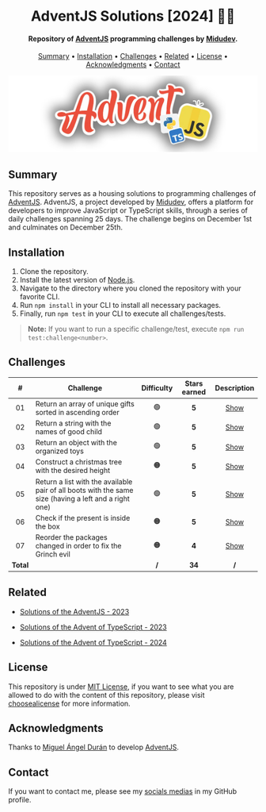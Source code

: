 <h1 align="center">
    AdventJS Solutions [2024] 🎅🎄
</h1>

<h4 align="center">
    Repository of <a href="https://adventjs.dev/" target="_blank">AdventJS<a> programming challenges by <a href="https://www.linkedin.com/in/midudev/" target="_blank">Midudev</a>.
</h4>

<p align="center">
    <a href="#----summary">Summary</a> •
    <a href="#----installation">Installation</a> •
    <a href="#----challenges">Challenges</a> •
    <a href="#----related">Related</a> •
    <a href="#----license">License</a> •
    <a href="#----acknowledgments">Acknowledgments</a> •
    <a href="#----contact">Contact</a>
</p>

<p align="center">
    <img src="./.github/adventjs-logo.png" width="625">
</p>

<h2>
    Summary
</h2>
<p>
    This repository serves as a housing solutions to programming challenges of <a href="https://adventjs.dev/" target="_blank">AdventJS<a>. AdventJS, a project developed by <a href="https://www.linkedin.com/in/midudev/" target="_blank">Midudev</a>, offers a platform for developers to improve JavaScript or TypeScript skills, through a series of daily challenges spanning 25 days. The challenge begins on December 1st and culminates on December 25th.
</p>

<h2>
    Installation
</h2>
<ol>
    <li>Clone the repository.</li>
    <li>Install the latest version of <a href="https://nodejs.org/es/" target="_blank">Node.js<a>.</li>
    <li>Navigate to the directory where you cloned the repository with your favorite CLI.</li>
    <li>Run <code>npm install</code> in your CLI to install all necessary packages.</li>
    <li>Finally, run <code>npm test</code> in your CLI to execute all challenges/tests.</li>
</ol>

> **Note:** If you want to run a specific challenge/test, execute `npm run test:challenge<number>`.

<h2>
    Challenges
</h2>

|     #     | Challenge                                                                                             | Difficulty | Stars earned |        Description         |
| :-------: | ----------------------------------------------------------------------------------------------------- | :--------: | :----------: | :------------------------: |
|    01     | Return an array of unique gifts sorted in ascending order                                             |     🟢     |    **5**     | [Show](./src/01-challenge) |
|    02     | Return a string with the names of good child                                                          |     🟢     |    **5**     | [Show](./src/02-challenge) |
|    03     | Return an object with the organized toys                                                              |     🟢     |    **5**     | [Show](./src/03-challenge) |
|    04     | Construct a christmas tree with the desired height                                                    |     🟠     |    **5**     | [Show](./src/04-challenge) |
|    05     | Return a list with the available pair of all boots with the same size (having a left and a right one) |     🟢     |    **5**     | [Show](./src/05-challenge) |
|    06     | Check if the present is inside the box                                                                |     🟠     |    **5**     | [Show](./src/06-challenge) |
|    07     | Reorder the packages changed in order to fix the Grinch evil                                          |     🟠     |    **4**     | [Show](./src/07-challenge) |
| **Total** |                                                                                                       |   **/**    |    **34**    |           **/**            |

<h2>
    Related
</h2>
<p>
    <ul>
        <li>
            <a href="https://github.com/hozlucas28/AdventJS-Solutions-2023" target="_blank">Solutions of the AdventJS - 2023</a>
        </li>
    </ul>
    <ul>
        <li>
            <a href="https://github.com/hozlucas28/AdventTS-Solutions-2023" target="_blank">Solutions of the Advent of TypeScript - 2023</a>
        </li>
    </ul>
    <ul>
        <li>
            <a href="https://github.com/hozlucas28/AdventTS-Solutions-2024" target="_blank">Solutions of the Advent of TypeScript - 2024</a>
        </li>
    </ul>
</p>

<h2>
    License
</h2>
<p>
    This repository is under <a href="./LICENSE" target="_blank">MIT License</a>, if you want to see what you are allowed to do with the content of this repository, please visit <a href="https://choosealicense.com/licenses/" target="_blank">choosealicense</a> for more information.
</p>

<h2>
    Acknowledgments
</h2>
<p>
    Thanks to <a href="https://www.linkedin.com/in/midudev/" target="_blank">Miguel Ángel Durán</a> to develop <a href="https://adventjs.dev/" target="_blank">AdventJS<a>.
</p>

<h2>
    Contact
</h1>
<p>
    If you want to contact me, please see my <a href="https://github.com/hozlucas28" target="_blank">socials medias</a> in my GitHub profile.
</p>
